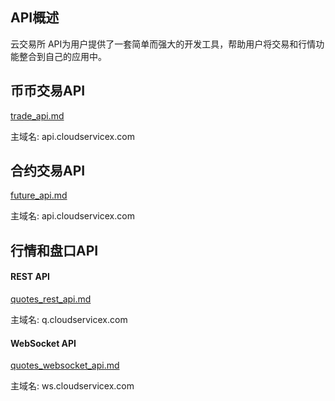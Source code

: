 ## API概述
云交易所 API为用户提供了一套简单而强大的开发工具，帮助用户将交易和行情功能整合到自己的应用中。

## 币币交易API
[trade_api.md](./trade_api.md)
<p>
主域名: api.cloudservicex.com
</p>

## 合约交易API
[future_api.md](./future_api.md)
<p>
主域名: api.cloudservicex.com
</p>

## 行情和盘口API

#### REST API
[quotes_rest_api.md](./quotes_rest_api.md)
<p>
主域名: q.cloudservicex.com
</p>

#### WebSocket API
[quotes_websocket_api.md](./quotes_websocket_api.md)
<p>
主域名: ws.cloudservicex.com
</p>
